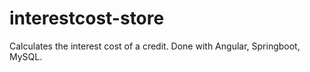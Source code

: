# interestcost-store

Calculates the interest cost of a credit. Done with Angular, Springboot, MySQL. 
